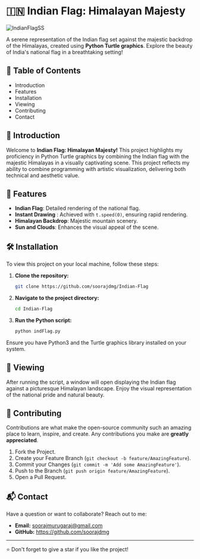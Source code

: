 # 🇮🇳 Indian Flag: Himalayan Majesty

 
![IndianFlagSS](https://github.com/user-attachments/assets/adaea6a8-4b10-46ae-acd2-9f7040175488)




A serene representation of the Indian flag set against the majestic backdrop of the Himalayas, created using **Python Turtle graphics**. Explore the beauty of India's national flag in a breathtaking setting!

## 🚀 Table of Contents

- Introduction
- Features
- Installation
- Viewing
- Contributing
- Contact
  
## 📖 Introduction

Welcome to **Indian Flag: Himalayan Majesty!** This project highlights my proficiency in Python Turtle graphics by combining the Indian flag with the majestic Himalayas in a visually captivating scene. This project reflects my ability to combine programming with artistic visualization, delivering both technical and aesthetic value.

## 🌟 Features

- **Indian Flag**: Detailed rendering of the national flag.
- **Instant Drawing** : Achieved with `t.speed(0)`, ensuring rapid rendering.
- **Himalayan Backdrop**: Majestic mountain scenery.
- **Sun and Clouds**: Enhances the visual appeal of the scene.
  
## 🛠 Installation

To view this project on your local machine, follow these steps:

1. **Clone the repository:**
    ```sh
    git clone https://github.com/soorajdmg/Indian-Flag
    ```
    
2. **Navigate to the project directory:**
     ```sh
    cd Indian-Flag
    ```

3. **Run the Python script:**
     ```sh
    python indFlag.py
    ```
Ensure you have Python3 and the Turtle graphics library installed on your system.

## 🎨 Viewing

After running the script, a window will open displaying the Indian flag against a picturesque Himalayan landscape. Enjoy the visual representation of the national pride and natural beauty.

## 🤝 Contributing

Contributions are what make the open-source community such an amazing place to learn, inspire, and create. Any contributions you make are **greatly appreciated**.

1. Fork the Project.
2. Create your Feature Branch (`git checkout -b feature/AmazingFeature`).
3. Commit your Changes (`git commit -m 'Add some AmazingFeature'`).
4. Push to the Branch (`git push origin feature/AmazingFeature`).
5. Open a Pull Request.

## 📬 Contact

Have a question or want to collaborate? Reach out to me:

- **Email:** [soorajmurugaraj@gmail.com](soorajmurugaraj@gmail.com)
- **GitHub:** https://github.com/soorajdmg

---

⭐️ Don't forget to give a star if you like the project!
